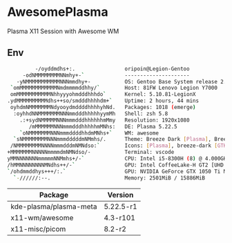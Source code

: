 # AwesomePlasma

Plasma X11 Session with Awesome WM

## Env

```bash
         -/oyddmdhs+:.                oripoin@Legion-Gentoo
     -odNMMMMMMMMNNmhy+-`             ---------------------
   -yNMMMMMMMMMMMNNNmmdhy+-           OS: Gentoo Base System release 2.7 x86_64
 `omMMMMMMMMMMMMNmdmmmmddhhy/`        Host: 81FW Lenovo Legion Y7000
 omMMMMMMMMMMMNhhyyyohmdddhhhdo`      Kernel: 5.10.81-LegionX
.ydMMMMMMMMMMdhs++so/smdddhhhhdm+`    Uptime: 2 hours, 44 mins
 oyhdmNMMMMMMMNdyooydmddddhhhhyhNd.   Packages: 1018 (emerge)
  :oyhhdNNMMMMMMMNNNmmdddhhhhhyymMh   Shell: zsh 5.8
    .:+sydNMMMMMNNNmmmdddhhhhhhmMmy   Resolution: 1920x1080
       /mMMMMMMNNNmmmdddhhhhhmMNhs:   DE: Plasma 5.22.5
    `oNMMMMMMMNNNmmmddddhhdmMNhs+`    WM: awesome
  `sNMMMMMMMMNNNmmmdddddmNMmhs/.      Theme: Breeze Dark [Plasma], Breeze [GTK2/3]
 /NMMMMMMMMNNNNmmmdddmNMNdso:`        Icons: [Plasma], breeze-dark [GTK2/3]
+MMMMMMMNNNNNmmmmdmNMNdso/-           Terminal: vscode
yMMNNNNNNNmmmmmNNMmhs+/-`             CPU: Intel i5-8300H (8) @ 4.000GHz
/hMMNNNNNNNNMNdhs++/-`                GPU: Intel CoffeeLake-H GT2 [UHD Graphics 630]
`/ohdmmddhys+++/:.`                   GPU: NVIDIA GeForce GTX 1050 Ti Mobile
  `-//////:--.                        Memory: 2501MiB / 15886MiB
```

| Package                | Version   |
| ---------------------- | --------- |
| kde-plasma/plasma-meta | 5.22.5-r1 |
| x11-wm/awesome         | 4.3-r101  |
| x11-misc/picom         | 8.2-r2    |
